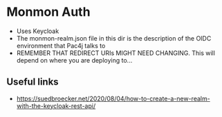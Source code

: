 # Monmon Auth

- Uses Keycloak
- The monmon-realm.json file in this dir is the description of the OIDC environment that Pac4j talks to
- REMEMBER THAT REDIRECT URIs MIGHT NEED CHANGING. This will depend on where you are deploying to...

## Useful links

- https://suedbroecker.net/2020/08/04/how-to-create-a-new-realm-with-the-keycloak-rest-api/
